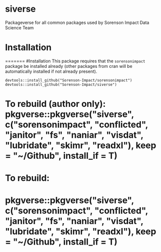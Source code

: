 # siverse
Packageverse for all common packages used by Sorenson Impact Data Science Team

# Installation
=======
#Installation
This package requires that the `sorensonimpact` package be installed already (other packages from cran will be automatically installed if not already present).

```
devtools::install_github("Sorenson-Impact/sorensonimpact")
devtools::install_github("Sorenson-Impact/siverse")
```


To rebuild (author only):
pkgverse::pkgverse("siverse", c("sorensonimpact", "conflicted", "janitor", "fs", "naniar", "visdat", "lubridate", "skimr", "readxl"), keep = "~/Github", install_if = T)
=======
# To rebuild:
# pkgverse::pkgverse("siverse", c("sorensonimpact", "conflicted", "janitor", "fs", "naniar", "visdat", "lubridate", "skimr", "readxl"), keep = "~/Github", install_if = T)
